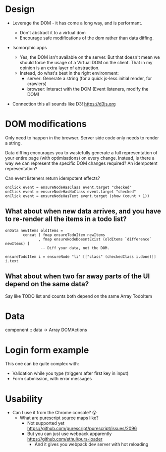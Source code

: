 # Design

- Leverage the DOM - it has come a long way, and is performant.
    - Don't abstract it to a virtual dom
    - Encourage safe modifications of the dom rather than data diffing.
- Isomorphic apps
    - Yes, the DOM isn't available on the server. But that doesn't mean we should force the usage of a Virtual DOM on the client. That in my opinion is an extra layer of abstraction.
    - Instead, do what's best in the right environment:
        - server: Generate a string (for a quick js-less initial render, for crawlers)
        - browser: Interact with the DOM (Event listeners, modify the DOM)

- Connection this all sounds like D3! https://d3js.org


# DOM modifications
Only need to happen in the browser. Server side code only needs to render a string.

Data diffing encourages you to wastefully generate a full representation of your entire page (with optimisations) on every change. Instead, is there a way we can represent the specific DOM changes required? An idempotent representation?

Can event listeners return idempotent effects?

    onClick event = ensureNodeHasClass event.target "checked"
    onClick event = ensureNodeHasNoClass event.target "checked"
    onClick event = ensureNodeHasText event.target (show (count + 1))

## What about when new data arrives, and you have to re-render all the items in a todo list?

    onData newItems oldItems = 
            concat [ fmap ensureTodoItem newItems
                   , fmap ensureNodeDoesntExist (oldItems `difference` newItems) ]
                    -- Diff your data, not the DOM.    

    ensureTodoItem i = ensureNode "li" [["class" (checkedClass i.done)]] i.text

## What about when two far away parts of the UI depend on the same data?

Say like TODO list and counts both depend on the same Array TodoItem 

# Data

component :: data -> Array DOMActions

# Login form example

This one can be quite complex with:
- Validation while you type (triggers after first key in input)
- Form submission, with error messages

# Usability

- Can I use it from the Chrome console? 😵
    - What are purescript source maps like? 
        - Not supported yet https://github.com/purescript/purescript/issues/2096
        - But you can just use webpack apparently https://github.com/ethul/purs-loader
            - And it gives you webpack dev server with hot reloading